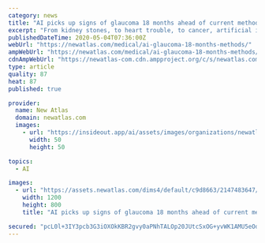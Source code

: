 ```yaml
---
category: news
title: "AI picks up signs of glaucoma 18 months ahead of current methods"
excerpt: "From kidney stones, to heart trouble, to cancer, artificial intelligence stands to revolutionize the field of medical diagnostics by spotting signs of disease earlier than us humans are capable of. Scientists in the UK have been putting these capabilities to the test for detecting glaucoma,"
publishedDateTime: 2020-05-04T07:36:00Z
webUrl: "https://newatlas.com/medical/ai-glaucoma-18-months-methods/"
ampWebUrl: "https://newatlas.com/medical/ai-glaucoma-18-months-methods/?amp=true"
cdnAmpWebUrl: "https://newatlas-com.cdn.ampproject.org/c/s/newatlas.com/medical/ai-glaucoma-18-months-methods/?amp=true"
type: article
quality: 87
heat: 87
published: true

provider:
  name: New Atlas
  domain: newatlas.com
  images:
    - url: "https://insideout.app/ai/assets/images/organizations/newatlas.com-50x50.jpg"
      width: 50
      height: 50

topics:
  - AI

images:
  - url: "https://assets.newatlas.com/dims4/default/c9d8663/2147483647/strip/true/crop/720x480+0+124/resize/1200x800!/quality/90/?url=http%3A%2F%2Fnewatlas-brightspot.s3.amazonaws.com%2F67%2Fc1%2F963214b54c418741f253bda1a026%2F230757-web.jpg"
    width: 1200
    height: 800
    title: "AI picks up signs of glaucoma 18 months ahead of current methods"

secured: "pcL0l+3IY3pcb3G3iOXOkKBR2gvy0aPNhTALOp20JUtcSxOG+yvWK1AMU5eOdu4C+z/AC2sfQcjFCq6Krj8DDoVWYRHxzHa4vX3V3BZ4WDTs/6mbWHA7UrL2rGKqgoRchtmieVC7qbcmmwU3mSt7AcCBE4I8JEVmVEi9mhaDnC6vnRIeMm6VfvFy+YP8LZq0hITx2KM+Pd8XxrMkK85k9y8AL3LVpmPbw3KmF7NaqkCelTnRxpHehMeVvUdM0AEQLANvkf/k4iIfIA+6LjNyJjqCbS6LUcdf0YtygcV0JxprMkMlmc2SnQutJlsfLPlyd8bHaHMeOAtOlgaVBAZ5GJyA1iZnhvInX8otDsqtVA4pvnSPOhxnUxJ2A8evQC2UmFSTJ97cjBzZA+ChfkSJK5HcuIZ59BvR4YD4kLQIxHue65ypUGWVOcQH+ggYhbV/Hbf5/rHIWJvCCBMSpF3ibqfrZ1+UsCzWWEY6Gax6xN8=;mJKNsHAcDAqQV7ceVQi+fw=="
---
```



